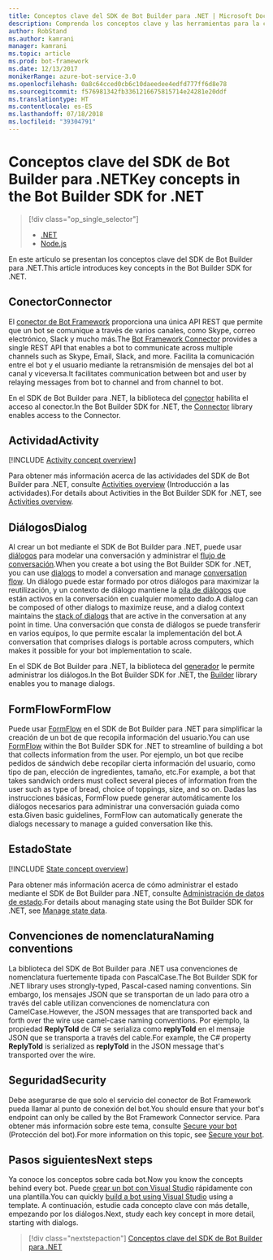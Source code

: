 ```yaml
---
title: Conceptos clave del SDK de Bot Builder para .NET | Microsoft Docs
description: Comprenda los conceptos clave y las herramientas para la compilación e implementación de los bots de conversación disponibles en el SDK de Bot Builder para .NET.
author: RobStand
ms.author: kamrani
manager: kamrani
ms.topic: article
ms.prod: bot-framework
ms.date: 12/13/2017
monikerRange: azure-bot-service-3.0
ms.openlocfilehash: 0a8c64cced0cb6c10daeedee4edfd777ff6d8e78
ms.sourcegitcommit: f576981342fb3361216675815714e24281e20ddf
ms.translationtype: HT
ms.contentlocale: es-ES
ms.lasthandoff: 07/18/2018
ms.locfileid: "39304791"
---
```

# <a name="key-concepts-in-the-bot-builder-sdk-for-net"></a><span data-ttu-id="234c1-103">Conceptos clave del SDK de Bot Builder para .NET</span><span class="sxs-lookup"><span data-stu-id="234c1-103">Key concepts in the Bot Builder SDK for .NET</span></span>
> [!div class="op_single_selector"]
> - [.NET](../dotnet/bot-builder-dotnet-concepts.md)
> - [Node.js](../nodejs/bot-builder-nodejs-concepts.md)

<span data-ttu-id="234c1-106">En este artículo se presentan los conceptos clave del SDK de Bot Builder para .NET.</span><span class="sxs-lookup"><span data-stu-id="234c1-106">This article introduces key concepts in the Bot Builder SDK for .NET.</span></span>

## <a name="connector"></a><span data-ttu-id="234c1-107">Conector</span><span class="sxs-lookup"><span data-stu-id="234c1-107">Connector</span></span>

<span data-ttu-id="234c1-108">El [conector de Bot Framework](bot-builder-dotnet-connector.md) proporciona una única API REST que permite que un bot se comunique a través de varios canales, como Skype, correo electrónico, Slack y mucho más.</span><span class="sxs-lookup"><span data-stu-id="234c1-108">The [Bot Framework Connector](bot-builder-dotnet-connector.md) provides a single REST API that enables a bot to communicate across multiple channels such as Skype, Email, Slack, and more.</span></span> <span data-ttu-id="234c1-109">Facilita la comunicación entre el bot y el usuario mediante la retransmisión de mensajes del bot al canal y viceversa.</span><span class="sxs-lookup"><span data-stu-id="234c1-109">It facilitates communication between bot and user by relaying messages from bot to channel and from channel to bot.</span></span> 

<span data-ttu-id="234c1-110">En el SDK de Bot Builder para .NET, la biblioteca del [conector][connectorLibrary] habilita el acceso al conector.</span><span class="sxs-lookup"><span data-stu-id="234c1-110">In the Bot Builder SDK for .NET, the [Connector][connectorLibrary] library enables access to the Connector.</span></span> 

## <a name="activity"></a><span data-ttu-id="234c1-111">Actividad</span><span class="sxs-lookup"><span data-stu-id="234c1-111">Activity</span></span>

[!INCLUDE [Activity concept overview](../includes/snippet-dotnet-concept-activity.md)]

<span data-ttu-id="234c1-112">Para obtener más información acerca de las actividades del SDK de Bot Builder para .NET, consulte [Activities overview](bot-builder-dotnet-activities.md) (Introducción a las actividades).</span><span class="sxs-lookup"><span data-stu-id="234c1-112">For details about Activities in the Bot Builder SDK for .NET, see [Activities overview](bot-builder-dotnet-activities.md).</span></span>

## <a name="dialog"></a><span data-ttu-id="234c1-113">Diálogos</span><span class="sxs-lookup"><span data-stu-id="234c1-113">Dialog</span></span>

<span data-ttu-id="234c1-114">Al crear un bot mediante el SDK de Bot Builder para .NET, puede usar [diálogos](bot-builder-dotnet-dialogs.md) para modelar una conversación y administrar el [flujo de conversación](../bot-service-design-conversation-flow.md#dialog-stack).</span><span class="sxs-lookup"><span data-stu-id="234c1-114">When you create a bot using the Bot Builder SDK for .NET, you can use [dialogs](bot-builder-dotnet-dialogs.md) to model a conversation and manage [conversation flow](../bot-service-design-conversation-flow.md#dialog-stack).</span></span> <span data-ttu-id="234c1-115">Un diálogo puede estar formado por otros diálogos para maximizar la reutilización, y un contexto de diálogo mantiene la [pila de diálogos](../bot-service-design-conversation-flow.md) que están activos en la conversación en cualquier momento dado.</span><span class="sxs-lookup"><span data-stu-id="234c1-115">A dialog can be composed of other dialogs to maximize reuse, and a dialog context maintains the [stack of dialogs](../bot-service-design-conversation-flow.md) that are active in the conversation at any point in time.</span></span> <span data-ttu-id="234c1-116">Una conversación que consta de diálogos se puede transferir en varios equipos, lo que permite escalar la implementación del bot.</span><span class="sxs-lookup"><span data-stu-id="234c1-116">A conversation that comprises dialogs is portable across computers, which makes it possible for your bot implementation to scale.</span></span> 

<span data-ttu-id="234c1-117">En el SDK de Bot Builder para .NET, la biblioteca del [generador][builderLibrary] le permite administrar los diálogos.</span><span class="sxs-lookup"><span data-stu-id="234c1-117">In the Bot Builder SDK for .NET, the [Builder][builderLibrary] library enables you to manage dialogs.</span></span>

## <a name="formflow"></a><span data-ttu-id="234c1-118">FormFlow</span><span class="sxs-lookup"><span data-stu-id="234c1-118">FormFlow</span></span>

<span data-ttu-id="234c1-119">Puede usar [FormFlow](bot-builder-dotnet-formflow.md) en el SDK de Bot Builder para .NET para simplificar la creación de un bot de que recopila información del usuario.</span><span class="sxs-lookup"><span data-stu-id="234c1-119">You can use [FormFlow](bot-builder-dotnet-formflow.md) within the Bot Builder SDK for .NET to streamline of building a bot that collects information from the user.</span></span> <span data-ttu-id="234c1-120">Por ejemplo, un bot que recibe pedidos de sándwich debe recopilar cierta información del usuario, como tipo de pan, elección de ingredientes, tamaño, etc.</span><span class="sxs-lookup"><span data-stu-id="234c1-120">For example, a bot that takes sandwich orders must collect several pieces of information from the user such as type of bread, choice of toppings, size, and so on.</span></span> <span data-ttu-id="234c1-121">Dadas las instrucciones básicas, FormFlow puede generar automáticamente los diálogos necesarios para administrar una conversación guiada como esta.</span><span class="sxs-lookup"><span data-stu-id="234c1-121">Given basic guidelines, FormFlow can automatically generate the dialogs necessary to manage a guided conversation like this.</span></span>

## <a name="state"></a><span data-ttu-id="234c1-122">Estado</span><span class="sxs-lookup"><span data-stu-id="234c1-122">State</span></span>

[!INCLUDE [State concept overview](../includes/snippet-dotnet-concept-state.md)]

<span data-ttu-id="234c1-123">Para obtener más información acerca de cómo administrar el estado mediante el SDK de Bot Builder para .NET, consulte [Administración de datos de estado](bot-builder-dotnet-state.md).</span><span class="sxs-lookup"><span data-stu-id="234c1-123">For details about managing state using the Bot Builder SDK for .NET, see [Manage state data](bot-builder-dotnet-state.md).</span></span>

## <a name="naming-conventions"></a><span data-ttu-id="234c1-124">Convenciones de nomenclatura</span><span class="sxs-lookup"><span data-stu-id="234c1-124">Naming conventions</span></span>

<span data-ttu-id="234c1-125">La biblioteca del SDK de Bot Builder para .NET usa convenciones de nomenclatura fuertemente tipada con PascalCase.</span><span class="sxs-lookup"><span data-stu-id="234c1-125">The Bot Builder SDK for .NET library uses strongly-typed, Pascal-cased naming conventions.</span></span> <span data-ttu-id="234c1-126">Sin embargo, los mensajes JSON que se transportan de un lado para otro a través del cable utilizan convenciones de nomenclatura con CamelCase.</span><span class="sxs-lookup"><span data-stu-id="234c1-126">However, the JSON messages that are transported back and forth over the wire use camel-case naming conventions.</span></span> <span data-ttu-id="234c1-127">Por ejemplo, la propiedad **ReplyToId** de C# se serializa como **replyToId** en el mensaje JSON que se transporta a través del cable.</span><span class="sxs-lookup"><span data-stu-id="234c1-127">For example, the C# property **ReplyToId** is serialized as **replyToId** in the JSON message that's transported over the wire.</span></span>

## <a name="security"></a><span data-ttu-id="234c1-128">Seguridad</span><span class="sxs-lookup"><span data-stu-id="234c1-128">Security</span></span>

<span data-ttu-id="234c1-129">Debe asegurarse de que solo el servicio del conector de Bot Framework pueda llamar al punto de conexión del bot.</span><span class="sxs-lookup"><span data-stu-id="234c1-129">You should ensure that your bot's endpoint can only be called by the Bot Framework Connector service.</span></span> <span data-ttu-id="234c1-130">Para obtener más información sobre este tema, consulte [Secure your bot](bot-builder-dotnet-security.md) (Protección del bot).</span><span class="sxs-lookup"><span data-stu-id="234c1-130">For more information on this topic, see [Secure your bot](bot-builder-dotnet-security.md).</span></span>

## <a name="next-steps"></a><span data-ttu-id="234c1-131">Pasos siguientes</span><span class="sxs-lookup"><span data-stu-id="234c1-131">Next steps</span></span>

<span data-ttu-id="234c1-132">Ya conoce los conceptos sobre cada bot.</span><span class="sxs-lookup"><span data-stu-id="234c1-132">Now you know the concepts behind every bot.</span></span> <span data-ttu-id="234c1-133">Puede [crear un bot con Visual Studio](bot-builder-dotnet-quickstart.md) rápidamente con una plantilla.</span><span class="sxs-lookup"><span data-stu-id="234c1-133">You can quickly [build a bot using Visual Studio](bot-builder-dotnet-quickstart.md) using a template.</span></span> <span data-ttu-id="234c1-134">A continuación, estudie cada concepto clave con más detalle, empezando por los diálogos.</span><span class="sxs-lookup"><span data-stu-id="234c1-134">Next, study each key concept in more detail, starting with dialogs.</span></span>

> [!div class="nextstepaction"]
> [Conceptos clave del SDK de Bot Builder para .NET](bot-builder-dotnet-dialogs.md)

[connectorLibrary]: /dotnet/api/microsoft.bot.connector

[builderLibrary]: /dotnet/api/microsoft.bot.builder.dialogs
